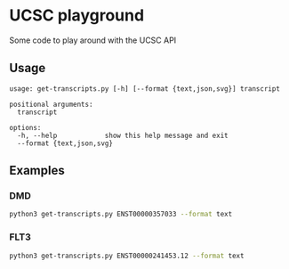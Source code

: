# UCSC playground
Some code to play around with the UCSC API

## Usage
```
usage: get-transcripts.py [-h] [--format {text,json,svg}] transcript

positional arguments:
  transcript

options:
  -h, --help            show this help message and exit
  --format {text,json,svg}
```

## Examples
### DMD
```bash
python3 get-transcripts.py ENST00000357033 --format text
```

### FLT3
```bash
python3 get-transcripts.py ENST00000241453.12 --format text
```
